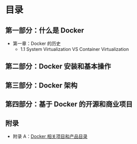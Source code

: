 # 目录

## 第一部分：什么是 Docker

- 第一章：Docker 的历史
  - 1.1 System Virtualization VS Container Virtualization

## 第二部分：Docker 安装和基本操作

## 第三部分：Docker 架构

## 第四部分：基于 Docker 的开源和商业项目

## 附录

- 附录 A：[Docker 相关项目和产品目录](https://github.com/genedna/dockeropenbook/blob/master/appendix-a.md)
